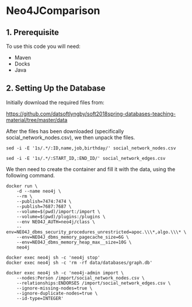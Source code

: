 # Neo4JComparison

## 1. Prerequisite

To use this code you will need:

* Maven
* Docks
* Java

## 2. Setting Up the Database


Initially download the required files from:

https://github.com/datsoftlyngby/soft2018spring-databases-teaching-material/tree/master/data

After the files has been downloaded (specifically social_network_nodes.csv), we then unpack the files. 

`
sed -i -E '1s/.*/:ID,name,job,birthday/' social_network_nodes.csv `

`
sed -i -E '1s/.*/:START_ID,:END_ID/' social_network_edges.csv `


We then need to create the container and fill it with the data, using the following command.

```
docker run \
    -d --name neo4j \
    --rm \
    --publish=7474:7474 \
    --publish=7687:7687 \
    --volume=$(pwd)/import:/import \
    --volume=$(pwd)/plugins:/plugins \
    --env NEO4J_AUTH=neo4j/class \
    --env=NEO4J_dbms_security_procedures_unrestricted=apoc.\\\*,algo.\\\* \
    --env=NEO4J_dbms_memory_pagecache_size=6G \
    --env=NEO4J_dbms_memory_heap_max__size=10G \
    neo4j

docker exec neo4j sh -c 'neo4j stop'
docker exec neo4j sh -c 'rm -rf data/databases/graph.db'

docker exec neo4j sh -c 'neo4j-admin import \
    --nodes:Person /import/social_network_nodes.csv \
    --relationships:ENDORSES /import/social_network_edges.csv \
    --ignore-missing-nodes=true \
    --ignore-duplicate-nodes=true \
    --id-type=INTEGER'

```
    
    
